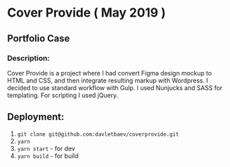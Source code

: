 # Cover Provide ( May 2019 )
## Portfolio Case

### Description:
Cover Provide is a project where I had convert Figma design mockup to HTML and CSS, and then integrate resulting markup with Wordpress.
I decided to use standard workflow with Gulp. I used Nunjucks and SASS for templating. For scripting I used jQuery.

## Deployment:
1. `git clone git@github.com:davletbaev/coverprovide.git`
2. `yarn`
3. `yarn start` - for dev
4. `yarn build` - for build

